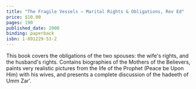 ```yaml
---
title: "The Fragile Vessels – Marital Rights & Obligations, Rev Ed"
price: $10.00
pages: 190
published_date: 2000
binding: paperback
isbn: 1-891229-53-2
---
```


This book covers the obligations of the two spouses: the wife's rights, and the husband's rights. Contains biographies of the Mothers of the Believers, paints very realistic pictures from the life of the Prophet (Peace be Upon Him) with his wives, and presents a complete discussion of the hadeeth of Umm Zar'.
